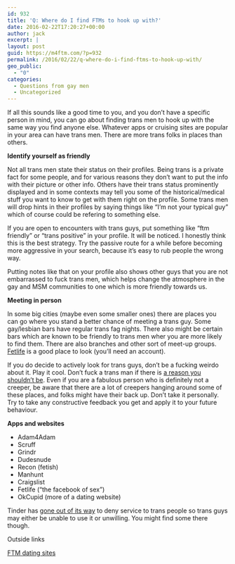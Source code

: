 ```yaml
---
id: 932
title: 'Q: Where do I find FTMs to hook up with?'
date: 2016-02-22T17:20:27+00:00
author: jack
excerpt: |
layout: post
guid: https://m4ftm.com/?p=932
permalink: /2016/02/22/q-where-do-i-find-ftms-to-hook-up-with/
geo_public:
  - "0"
categories:
  - Questions from gay men
  - Uncategorized
---
```

If all this sounds like a good time to you, and you don’t have a specific person in mind, you can go about finding trans men to hook up with the same way you find anyone else. Whatever apps or cruising sites are popular in your area can have trans men. There are more trans folks in places than others.

**Identify yourself as friendly**

Not all trans men state their status on their profiles. Being trans is a private fact for some people, and for various reasons they don’t want to put the info with their picture or other info. Others have their trans status prominently displayed and in some contexts&nbsp;may tell you some of the historical/medical stuff you want to know to get with them right on the profile. Some trans men will drop hints in their profiles by saying things like “I’m not your typical guy” which of course could be refering to something else.

If you are open to encounters with trans guys, put something like “ftm friendly” or “trans positive” in your profile. It will be noticed. I honestly think this is the best strategy. Try the passive route for a while before becoming more aggressive in your search, because it’s easy to rub people the wrong way.

Putting notes like that on your profile also shows other guys that you are&nbsp;not embarrassed to fuck trans men, which helps change the atmosphere in the gay and MSM communities to one which is more friendly towards us.

**Meeting in person**

In some big cities (maybe even some smaller ones) there are places you can go where you stand a better chance of meeting a trans guy. Some gay/lesbian bars have regular trans fag nights. There also might be certain bars which are known to be friendly to trans men wher you are more likely to find them. There are also branches and other sort of meet-up groups. <a href="http://fetlife.com/" target="_blank" rel="noopener noreferrer">Fetlife</a> is a good place to look (you’ll need an account).

If you do decide to actively look for trans guys, don’t be a fucking weirdo about it. Play it cool. Don’t fuck a trans man if&nbsp;there is [a reason you shouldn’t be](https://m4ftm.com/hooking-up/reasons-to-not-fuck-an-ftm/). Even if you are a fabulous person who is definitely not a creeper, be aware that there are a lot of creepers hanging around some of these places, and folks might have their back up. Don’t take it personally. Try to take any constructive feedback you get and apply it to your future behaviour.

**Apps and websites**

  * Adam4Adam
  * Scruff
  * Grindr
  * Dudesnude
  * Recon (fetish)
  * Manhunt
  * Craigslist
  * Fetlife (“the facebook of sex”)
  * OkCupid (more of a dating website)

Tinder has&nbsp;[gone out of its way](http://www.advocate.com/politics/transgender/2015/06/05/tinder-allegedly-banning-transgender-users-because-theyre-trans) to deny service to trans people so trans guys may either be unable to use it or unwilling. You might find some there though.

Outside links

[FTM dating sites](http://charlesasher.blogspot.ca/2012/08/ftm-dating-sites.html)
